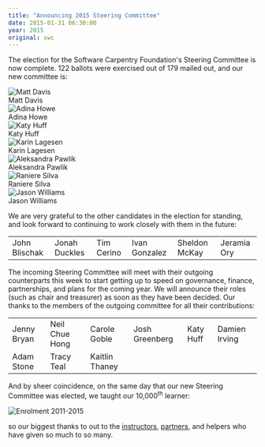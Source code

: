 ```yaml
---
title: "Announcing 2015 Steering Committee"
date: 2015-01-31 06:30:00
year: 2015
original: swc
---
```

<p>
  The election for the Software Carpentry Foundation's Steering Committee
  is now complete.
  122 ballots were exercised out of 179 mailed out,
  and our new committee is:
</p>
<div class="row">
  <div class="col-sm-3">
    <img src="{{'/files/people/davis_m.jpg' | relative_url}}" alt="Matt Davis" />
    <br/>
    Matt Davis
  </div>
  <div class="col-sm-3">
    <img src="{{'/files/people/chuang-howe_a.jpg' | relative_url}}" alt="Adina Howe" />
    <br/>
    Adina Howe
  </div>
  <div class="col-sm-3">
    <img src="{{'/files/people/huff_k.png' | relative_url}}" alt="Katy Huff" />
    <br/>
    Katy Huff
  </div>
  <div class="col-sm-3">
    <img src="{{'/files/people/lagesen_k.jpg' | relative_url}}" alt="Karin Lagesen" />
    <br/>
    Karin Lagesen
  </div>
</div>
<div class="row">
  <div class="col-sm-3">
    <img src="{{'/files/people/pawlik_a.jpg' | relative_url}}" alt="Aleksandra Pawlik" />
    <br/>
    Aleksandra Pawlik
  </div>
  <div class="col-sm-3">
    <img src="{{'/files/people/silva_raniere.jpg' | relative_url}}" alt="Raniere Silva" />
    <br/>
    Raniere Silva
  </div>
  <div class="col-sm-3">
    <img src="{{'/files/people/williams_jason.jpg' | relative_url}}" alt="Jason Williams" />
    <br/>
    Jason Williams
  </div>
  <div class="col-sm-3">
  </div>
</div>
<p>
  We are very grateful to the other candidates in the election for standing,
  and look forward to continuing to work closely with them in the future:
</p>
<table class="table table-striped">
  <tr>
    <td>John Blischak</td>
    <td>Jonah Duckles</td>
    <td>Tim Cerino</td>
    <td>Ivan Gonzalez</td>
    <td>Sheldon McKay</td>
    <td>Jeramia Ory</td>
  </tr>
</table>
<p>
  The incoming Steering Committee will meet with their outgoing counterparts this week
  to start getting up to speed on governance, finance, partnerships, and plans for the coming year.
  We will announce their roles (such as chair and treasurer) as soon as they have been decided.
  Our thanks to the members of the outgoing committee for all their contributions:
</p>
<table class="table table-striped">
  <tr>
    <td>Jenny Bryan</td>
    <td>Neil Chue Hong</td>
    <td>Carole Goble</td>
    <td>Josh Greenberg</td>
    <td>Katy Huff</td>
    <td>Damien Irving</td>
  </tr>
  <tr>
    <td>Adam Stone</td>
    <td>Tracy Teal</td>
    <td>Kaitlin Thaney</td>
    <td></td>
    <td></td>
    <td></td>
  </tr>
</table>
<p>
  And by sheer coincidence,
  on the same day that our new Steering Committee was elected,
  we taught our 10,000<sup>th</sup> learner:
</p>
<p>
  <img src="{{'/files/2015/01/enrolment-2015-01.png' | relative_url}}" alt="Enrolment 2011-2015" />
</p>
<p>
  so our biggest thanks to out to the <a href="{{site.baseurl}}/team/">instructors</a>,
  <a href="{{site.baseurl}}/scf/partners/">partners</a>,
  and helpers who have given so much to so many.
</p>
